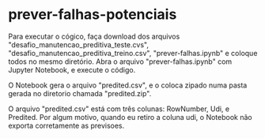 # prever-falhas-potenciais
Para executar o cógico, faça download dos arquivos "desafio_manutencao_preditiva_teste.cvs", "desafio_manutencao_preditiva_treino.csv",
"prever-falhas.ipynb" e coloque todos no mesmo diretório. Abra o arquivo "prever-falhas.ipynb" com Jupyter Notebook, e execute o código.

O Notebook gera o arquivo "predited.csv", e o coloca zipado numa pasta gerada no diretorio chamada "predited.zip".

O arquivo "predited.csv" está com três colunas: RowNumber, Udi, e Predited. Por algum motivo, quando eu retiro a coluna udi, o Notebook não exporta corretamente as previsoes.
